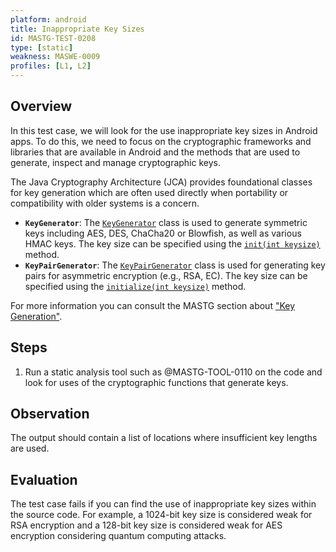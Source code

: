 ```yaml
---
platform: android
title: Inappropriate Key Sizes 
id: MASTG-TEST-0208
type: [static]
weakness: MASWE-0009
profiles: [L1, L2]
---
```


## Overview

In this test case, we will look for the use inappropriate key sizes in Android apps. To do this, we need to focus on the cryptographic frameworks and libraries that are available in Android and the methods that are used to generate, inspect and manage cryptographic keys.

The Java Cryptography Architecture (JCA) provides foundational classes for key generation which are often used directly when portability or compatibility with older systems is a concern.

- **`KeyGenerator`**: The [`KeyGenerator`](https://developer.android.com/reference/javax/crypto/KeyGenerator) class is used to generate symmetric keys including AES, DES, ChaCha20 or Blowfish, as well as various HMAC keys. The key size can be specified using the [`init(int keysize)`](https://developer.android.com/reference/javax/crypto/KeyGenerator#init(int)) method.
- **`KeyPairGenerator`**: The [`KeyPairGenerator`](https://developer.android.com/reference/java/security/KeyPairGenerator) class is used for generating key pairs for asymmetric encryption (e.g., RSA, EC). The key size can be specified using the [`initialize(int keysize)`](https://developer.android.com/reference/java/security/KeyPairGenerator#initialize(int)) method.

For more information you can consult the MASTG section about ["Key Generation"](../../../Document/0x05e-Testing-Cryptography.md#key-generation).

## Steps

1. Run a static analysis tool such as @MASTG-TOOL-0110 on the code and look for uses of the cryptographic functions that generate keys.

## Observation

The output should contain a list of locations where insufficient key lengths are used.

## Evaluation

The test case fails if you can find the use of inappropriate key sizes within the source code. For example, a 1024-bit key size is considered weak for RSA encryption and a 128-bit key size is considered weak for AES encryption considering quantum computing attacks.
